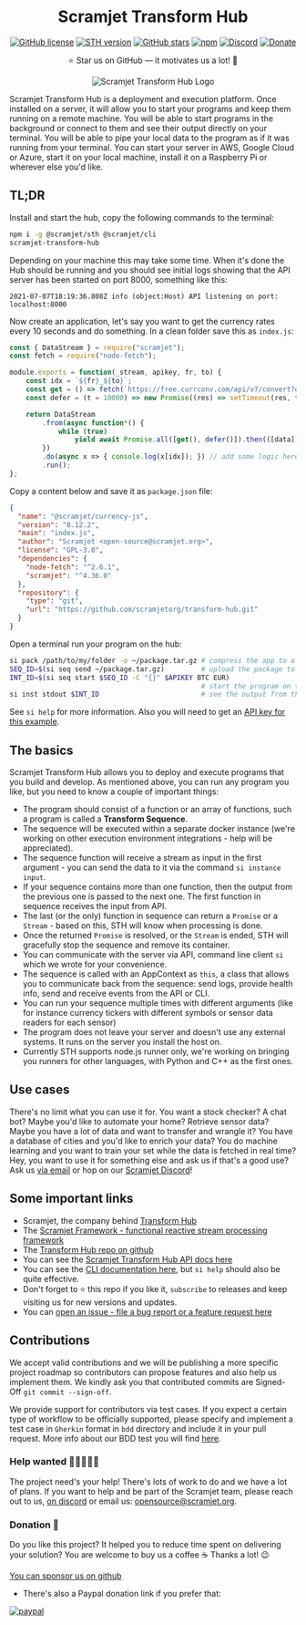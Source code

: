 <h1 align="center"><strong>Scramjet Transform Hub</strong></h1>

<p align="center">
    <a href="https://github.com/scramjetorg/transform-hub/blob/HEAD/LICENSE"><img src="https://img.shields.io/github/license/scramjetorg/transform-hub?color=green&style=plastic" alt="GitHub license" /></a>
    <a href="https://npmjs.org/package/@scramjet/sth"><img src="https://img.shields.io/github/v/tag/scramjetorg/transform-hub?label=version&color=blue&style=plastic" alt="STH version" /></a>
    <a href="https://github.com/scramjetorg/transform-hub"><img src="https://img.shields.io/github/stars/scramjetorg/transform-hub?color=pink&style=plastic" alt="GitHub stars" /></a>
    <a href="https://npmjs.org/package/@scramjet/sth"><img src="https://img.shields.io/npm/dt/@scramjet/sth?color=orange&style=plastic" alt="npm" /></a>
    <a href="https://discord.gg/TTqCpHDjHz"><img alt="Discord" src="https://img.shields.io/discord/925384545342201896?label=discord&style=plastic"></a>
    <a href="https://www.paypal.com/cgi-bin/webscr?cmd=_s-xclick&hosted_button_id=7F7V65C43EBMW">
        <img src="https://img.shields.io/badge/Donate-PayPal-green.svg?color=yellow&style=plastic" alt="Donate" />
    </a>
</p>
<p align="center">⭐ Star us on GitHub — it motivates us a lot! 🚀 </p>
<p align="center">
    <img src="https://assets.scramjet.org/sth-logo.svg" alt="Scramjet Transform Hub Logo">
</p>


Scramjet Transform Hub is a deployment and execution platform. Once installed on a server, it will allow you to start your programs and keep them running on a remote machine. You will be able to start programs in the background or connect to them and see their output directly on your terminal. You will be able to pipe your local data to the program as if it was running from your terminal. You can start your server in AWS, Google Cloud or Azure, start it on your local machine, install it on a Raspberry Pi or wherever else you'd like.

## TL;DR

Install and start the hub, copy the following commands to the terminal:

```bash
npm i -g @scramjet/sth @scramjet/cli
scramjet-transform-hub
```

Depending on your machine this may take some time. When it's done the Hub should be running and you should see initial logs showing that the API server has been started on port 8000, something like this:

```shell
2021-07-07T18:19:36.808Z info (object:Host) API listening on port: localhost:8000
```

Now create an application, let's say you want to get the currency rates every 10 seconds and do something. In a clean folder save this as `index.js`:

```js
const { DataStream } = require("scramjet");
const fetch = require("node-fetch");

module.exports = function(_stream, apikey, fr, to) {
    const idx = `${fr}_${to}`;
    const get = () => fetch(`https://free.currconv.com/api/v7/convert?q=${idx}&compact=ultra&apiKey=${apikey}`).then(r => r.json());
    const defer = (t = 10000) => new Promise((res) => setTimeout(res, t));

    return DataStream
        .from(async function*() {
            while (true)
                yield await Promise.all([get(), defer()]).then(([data]) => data);
        })
        .do(async x => { console.log(x[idx]); }) // add some logic here
        .run();
};
```

Copy a content below and save it as `package.json` file:

```json
{
  "name": "@scramjet/currency-js",
  "version": "0.12.2",
  "main": "index.js",
  "author": "Scramjet <open-source@scramjet.org>",
  "license": "GPL-3.0",
  "dependencies": {
    "node-fetch": "^2.6.1",
    "scramjet": "^4.36.0"
  },
  "repository": {
    "type": "git",
    "url": "https://github.com/scramjetorg/transform-hub.git"
  }
}
```

Open a terminal run your program on the hub:

```bash
si pack /path/to/my/folder -o ~/package.tar.gz # compress the app to a package
SEQ_ID=$(si seq send ~/package.tar.gz)         # upload the package to the server SEQ_ID is now it's id
INT_ID=$(si seq start $SEQ_ID -C "{}" $APIKEY BTC EUR)
                                               # start the program on the host with arguments
si inst stdout $INT_ID                         # see the output from the program.
```

See `si help` for more information. Also you will need to get an [API key for this example](https://free.currencyconverterapi.com/).

## The basics

Scramjet Transform Hub allows you to deploy and execute programs that you build and develop. As mentioned above, you can run any program you like, but you need to know a couple of important things:

* The program should consist of a function or an array of functions, such a program is called a **Transform Sequence**.
* The sequence will be executed within a separate docker instance (we're working on other execution environment integrations - help will be appreciated).
* The sequence function will receive a stream as input in the first argument - you can send the data to it via the command `si instance input`.
* If your sequence contains more than one function, then the output from the previous one is passed to the next one. The first function in sequence receives the input from API.
* The last (or the only) function in sequence can return a `Promise` or a `Stream` - based on this, STH will know when processing is done.
* Once the returned `Promise` is resolved, or the `Stream` is ended, STH will gracefully stop the sequence and remove its container.
* You can communicate with the server via API, command line client `si` which we wrote for your convenience.
* The sequence is called with an AppContext as `this`, a class that allows you to communicate back from the sequence: send logs, provide health info, send and receive events from the API or CLI.
* You can run your sequence multiple times with different arguments (like for instance currency tickers with different symbols or sensor data readers for each sensor)
* The program does not leave your server and doesn't use any external systems. It runs on the server you install the host on.
* Currently STH supports node.js runner only, we're working on bringing you runners for other languages, with Python and C++ as the first ones.

## Use cases

There's no limit what you can use it for. You want a stock checker? A chat bot? Maybe you'd like to automate your home? Retrieve sensor data? Maybe you have a lot of data and want to transfer and wrangle it? You have a database of cities and you'd like to enrich your data? You do machine learning and you want to train your set while the data is fetched in real time? Hey, you want to use it for something else and ask us if that's a good use? Ask us [via email](mailto:get@scramjet.org) or hop on our [Scramjet Discord](https://discord.gg/4EX3jHBe)!

## Some important links

* Scramjet, the company behind [Transform Hub](https://scramjet.org)
* The [Scramjet Framework - functional reactive stream processing framework](https://framework.scramjet.org)
* The [Transform Hub repo on github](https://github.com/scramjetorg/transform-hub)
* You can see the [Scramjet Transform Hub API docs here](https://github.com/scramjetorg/transform-hub/tree/HEAD/docs/api-client/README.md)
* You can see the [CLI documentation here](https://github.com/scramjetorg/transform-hub/tree/HEAD/packages/cli/README.md), but `si help` should also be quite effective.
* Don't forget to ⭐ this repo if you like it, `subscribe` to releases and keep visiting us for new versions and updates.
* You can [open an issue - file a bug report or a feature request here](https://github.com/scramjetorg/transform-hub/issues/new/choose)

## Contributions

We accept valid contributions and we will be publishing a more specific project roadmap so contributors can propose features and also help us implement them. We kindly ask you that contributed commits are Signed-Off `git commit --sign-off`.

We provide support for contributors via test cases. If you expect a certain type of workflow to be officially supported, please specify and implement a test case in `Gherkin` format in `bdd` directory and include it in your pull request. More info about our BDD test you will find [here](https://github.com/scramjetorg/transform-hub/tree/HEAD/bdd/README.md).

### Help wanted 👩‍🎓🧑👱‍♀️

The project need's your help! There's lots of work to do and we have a lot of plans. If you want to help and be part of the Scramjet team, please reach out to us, [on discord](https://discord.gg/4EX3jHBe) or email us: [opensource@scramjet.org](mailto:opensource@scramjet.org).

### Donation 💸

Do you like this project? It helped you to reduce time spent on delivering your solution? You are welcome to buy us a coffee ☕ Thanks a lot! 😉

[You can sponsor us on github](https://github.com/sponsors/scramjetorg)

* There's also a Paypal donation link if you prefer that:

[![paypal](https://www.paypalobjects.com/en_US/i/btn/btn_donateCC_LG.gif)](https://www.paypal.com/cgi-bin/webscr?cmd=_s-xclick&hosted_button_id=7F7V65C43EBMW)



